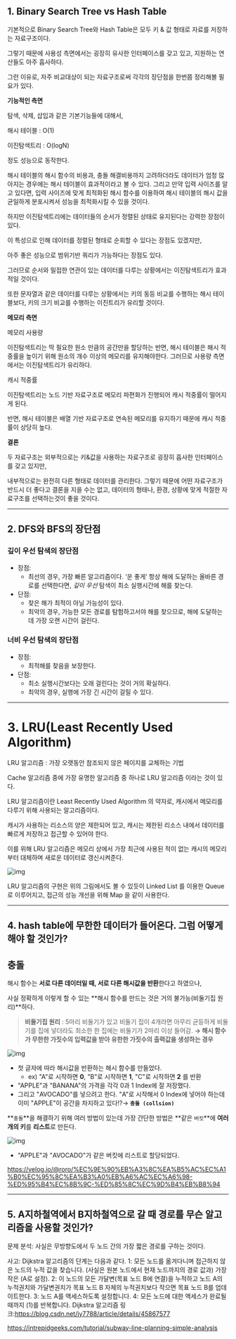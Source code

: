 ## **1. Binary Search Tree vs Hash Table**

기본적으로 Binary Search Tree와 Hash Table은 모두 키 & 값 형태로 자료를 저장하는 자료구조이다.

그렇기 때문에 사용성 측면에서는 굉장히 유사한 인터페이스를 갖고 있고, 지원하는 연산들도 아주 흡사하다.

그런 이유로, 자주 비교대상이 되는 자료구조로써 각각의 장단점을 한번쯤 정리해볼 필요가 있다.

 

**기능적인 측면**

 

탐색, 삭제, 삽입과 같은 기본기능들에 대해서,

해시 테이블 : O(1) 

이진탐색트리 : O(logN)

정도 성능으로 동작한다.

해시 테이블의 해시 함수의 비용과, 충돌 해결비용까지 고려하더라도 데이터가 엄청 많아지는 경우에는 해시 테이블이 효과적이라고 볼 수 있다. 그리고 만약 입력 사이즈를 알고 있다면, 입력 사이즈에 맞게 최적화된 해시 함수를 이용하여 해시 테이블의 해시 값을 균일하게 분포시켜서 성능을 최적화시킬 수 있을 것이다.

 

하지만 이진탐색트리에는 데이터들의 순서가 정렬된 상태로 유지된다는 강력한 장점이 있다.

이 특성으로 인해 데이터를 정렬된 형태로 순회할 수 있다는 장점도 있겠지만,

아주 좋은 성능으로 범위기반 쿼리가 가능하다는 장점도 있다.

그러므로 순서와 밀접한 연관이 있는 데이터를 다루는 상황에서는 이진탐색트리가 효과적일 것이다.

또한 문자열과 같은 데이터를 다루는 상황에서는 키의 동등 비교를 수행하는 해시 테이블보다, 키의 크기 비교를 수행하는 이진트리가 유리할 것이다.

 

**메모리 측면**

 

메모리 사용량

이진탐색트리는 딱 필요한 원소 만큼의 공간만을 할당하는 반면, 해시 테이블은 해시 적중률을 높이기 위해 원소의 개수 이상의 메모리를 유지해야한다. 그러므로 사용량 측면에서는 이진탐색트리가 유리하다.

 

캐시 적중률

이진탐색트리는 노드 기반 자료구조로 메모리 파편화가 진행되어 캐시 적중률이 떨어지게 된다.

반면, 해시 테이블은 배열 기반 자료구조로 연속된 메모리를 유지하기 때문에 캐시 적중률이 상당히 높다.

 

**결론**

두 자료구조는 외부적으로는 키&값을 사용하는 자료구조로 굉장히 흡사한 인터페이스를 갖고 있지만,

내부적으로는 완전히 다른 형태로 데이터를 관리한다. 그렇기 때문에 어떤 자료구조가 반드시 더 좋다고 결론을 지을 수는 없고, 데이터의 형태나, 환경, 상황에 맞게 적절한 자료구조를 선택하는것이 좋을 것이다.



---



## 2. DFS와 BFS의 장단점

### 깊이 우선 탐색의 장단점

- 장점:
  - 최선의 경우, 가장 빠른 알고리즘이다. ‘운 좋게’ 항상 해에 도달하는 올바른 경로를 선택한다면, *깊이 우선* 탐색이 최소 실행시간에 해를 찾는다.
- 단점:
  - 찾은 해가 최적이 아닐 가능성이 있다.
  - 최악의 경우, 가능한 모든 경로를 탐험하고서야 해를 찾으므로, 해에 도달하는 데 가장 오랜 시간이 걸린다.

### 너비 우선 탐색의 장단점

- 장점:
  - 최적해를 찾음을 보장한다.
- 단점:
  - 최소 실행시간보다는 오래 걸린다는 것이 거의 확실하다.
  - 최악의 경우, 실행에 가장 긴 시간이 걸릴 수 있다.



---



# 3. LRU(Least Recently Used Algorithm)

LRU 알고리즘 : 가장 오랫동안 참조되지 않은 페이지를 교체하는 기법

Cache 알고리즘 중에 가장 유명한 알고리즘 중 하나로 LRU 알고리즘 이라는 것이 있다.

LRU 알고리즘이란 Least Recently Used Algorithm 의 약자로, 캐시에서 메모리를 다루기 위해 사용되는 알고리즘이다.

캐시가 사용하는 리소스의 양은 제한되어 있고, 캐시는 제한된 리소스 내에서 데이터를 빠르게 저장하고 접근할 수 있어야 한다.

이를 위해 LRU 알고리즘은 메모리 상에서 가장 최근에 사용된 적이 없는 캐시의 메모리부터 대체하며 새로운 데이터로 갱신시켜준다.

![img](https://media.vlpt.us/images/courage331/post/eb93b62c-16b1-4865-a61e-a078c436b889/image.png)

LRU 알고리즘의 구현은 위의 그림에서도 볼 수 있듯이 Linked List 를 이용한 Queue 로 이루어지고, 접근의 성능 개선을 위해 Map 을 같이 사용한다.



---



## 4. hash table에 무한한 데이터가 들어온다. 그럼 어떻게 해야 할 것인가?

## 충돌

해시 함수는 **서로 다른 데이터일 때, 서로 다른 해시값을 반환**한다고 하였으나,

사실 정확하게 이렇게 할 수 있는 **해시 함수를 만드는 것은 거의 불가능(비둘기집 원리)**하다.

> **비둘기집 원리** : 5마리 비둘기가 있고 비둘기 집이 4개라면 아무리 균등하게 비둘기를 집에 넣더라도
> 최소한 한 집에는 비둘기가 2마리 이상 들어감.
> **→ 해시 함수가 무한한 가짓수의 입력값을 받아 유한한 가짓수의 출력값을 생성하는 경우**

![img](https://media.vlpt.us/images/roro/post/136bb709-9b2f-4e63-aa27-38ea390fed7d/image.png)

- 첫 글자에 따라 해시값을 반환하는 해시 함수를 만들었다.
  - ex) "A"로 시작하면 **0**, "B"로 시작하면 **1**, "C"로 시작하면 **2** 를 반환
- "APPLE"과 "BANANA"의 가격을 각각 0과 1 Index에 잘 저장했다.
- 그리고 "AVOCADO"를 넣으려고 한다. "A"로 시작해서 0 Index에 넣어야 하는데
  이미 "APPLE"이 공간을 차지하고 있다!?→ **`충돌 (collsion)`**

**`충돌`**을 해결하기 위해 여러 방법이 있는데 가장 간단한 방법은 **같은 `버킷`**에 **여러 개의 키**를 **리스트**로 만든다.

![img](https://media.vlpt.us/images/roro/post/a6dd2ccd-6426-4d2f-b672-6455b74c3e52/image.png)

- "APPLE"과 "AVOCADO"가 같은 버킷에 리스트로 할당되었다.



https://velog.io/@roro/%EC%9E%90%EB%A3%8C%EA%B5%AC%EC%A1%B0%EC%95%8C%EA%B3%A0%EB%A6%AC%EC%A6%98-%ED%95%B4%EC%8B%9C-%ED%85%8C%EC%9D%B4%EB%B8%94

---



## 5. A지하철역에서 B지하철역으로 갈 때 경로를 무슨 알고리즘을 사용할 것인가?

문제 분석: 사실은 무방향도에서 두 노드 간의 가장 짧은 경로를 구하는 것이다.

사고: Dijkstra 알고리즘의 단계는 다음과 같다.
1: 모든 노드를 옮겨다니며 접근하지 않은 노드의 누적 값을 찾습니다. (사실은 원본 노드에서 현재 노드까지의 경로 값과) 가장 작은 (A로 설정).
2: 이 노드의 모든 가달변(목표 노드 B에 연결)을 누적하고 노드 A의 누적권치와 가달변권치가 목표 노드 B 자체의 누적권치보다 작으면 목표 노드 B를 업데이트한다.
3: 노드 A를 액세스하도록 설정합니다.
4: 모든 노드에 대한 액세스가 완료될 때까지 (1)를 반복합니다.
Dijkstra 알고리즘 링크:https://blog.csdn.net/jy7788/article/details/45867577



https://intrepidgeeks.com/tutorial/subway-line-planning-simple-analysis

